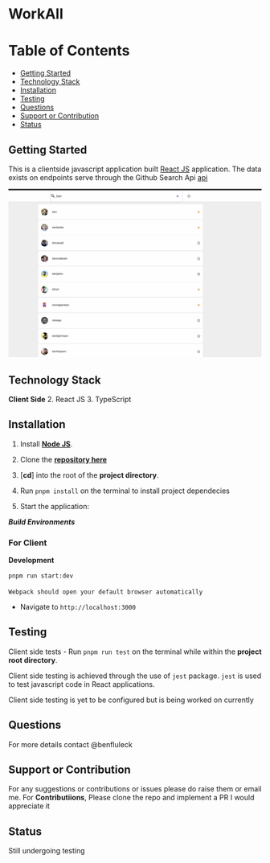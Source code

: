 # WorkAll


# Table of Contents

- [Getting Started](#getting-started)
- [Technology Stack](#technology-stack)
- [Installation](#installation)
- [Testing](#testing)
- [Questions](#questions)
- [Support or Contribution](#support-or-contribution)
- [Status](#status)

## Getting Started
This is a clientside javascript application built [React JS](https://reactjs.org/) application. The data exists on endpoints serve through the Github Search Api  [api](https://docs.github.com/en/rest/search/search?apiVersion=2022-11-28)

<img width="1440" alt="Client Side" src="./screenshot/images.png">

## Technology Stack

**Client Side**
2. React JS
3. TypeScript


## Installation

1. Install [**Node JS**](https://nodejs.org/en/).

2. Clone the [**repository here**](https://github.com/benfluleck/photo-album-app.git)
3. [**cd**] into the root of the **project directory**.
4. Run `pnpm install` on the terminal to install project dependecies

5. Start the application:

**_Build Environments_**

### For Client
**Development**
```
pnpm run start:dev

Webpack should open your default browser automatically
```
- Navigate to `http://localhost:3000`


## Testing

Client side tests - Run `pnpm run test` on the terminal while within the **project root directory**.

Client side testing is achieved through the use of `jest` package. `jest` is used to test javascript code in
React applications.

Client side testing is yet to be configured but is being worked on currently

## Questions
For more details contact @benfluleck

## Support or Contribution
For any suggestions or contributions or issues please do raise them or email me.
For **Contributiions**, Please clone the repo and implement a PR I would appreciate it

## Status
Still undergoing testing
